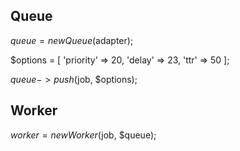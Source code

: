
## Queue
$queue = new Queue($adapter);

$options = [
    'priority' => 20,
    'delay'    => 23,
    'ttr'      => 50
];

$queue->push($job, $options);

## Worker
$worker = new Worker($job, $queue);